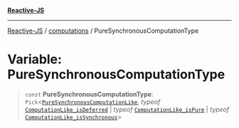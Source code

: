 [**Reactive-JS**](../../README.md)

***

[Reactive-JS](../../README.md) / [computations](../README.md) / PureSynchronousComputationType

# Variable: PureSynchronousComputationType

> `const` **PureSynchronousComputationType**: `Pick`\<[`PureSynchronousComputationLike`](../interfaces/PureSynchronousComputationLike.md), *typeof* [`ComputationLike_isDeferred`](ComputationLike_isDeferred.md) \| *typeof* [`ComputationLike_isPure`](ComputationLike_isPure.md) \| *typeof* [`ComputationLike_isSynchronous`](ComputationLike_isSynchronous.md)\>
